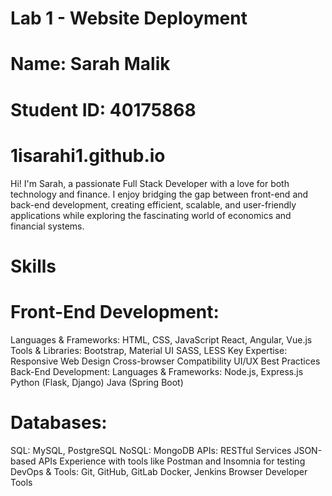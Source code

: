 # Lab 1 - Website Deployment
# Name: Sarah Malik
# Student ID: 40175868
# 1isarahi1.github.io

Hi! I'm Sarah, a passionate Full Stack Developer with a love for both technology and finance. I enjoy bridging the gap between front-end and back-end development, creating efficient, scalable, and user-friendly applications while exploring the fascinating world of economics and financial systems.

# Skills

# Front-End Development:
Languages & Frameworks:
HTML, CSS, JavaScript
React, Angular, Vue.js
Tools & Libraries:
Bootstrap, Material UI
SASS, LESS
Key Expertise:
Responsive Web Design
Cross-browser Compatibility
UI/UX Best Practices
Back-End Development:
Languages & Frameworks:
Node.js, Express.js
Python (Flask, Django)
Java (Spring Boot)

# Databases:
SQL: MySQL, PostgreSQL
NoSQL: MongoDB
APIs:
RESTful Services
JSON-based APIs
Experience with tools like Postman and Insomnia for testing
DevOps & Tools:
Git, GitHub, GitLab
Docker, Jenkins
Browser Developer Tools
